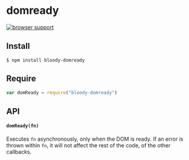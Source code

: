 # domready

[![browser support](https://ci.testling.com/bloodyowl/domready.png)](https://ci.testling.com/bloodyowl/domready)

## Install

```
$ npm install bloody-domready
```

## Require

```javascript
var domReady = require("bloody-domready")
```

## API

#### `domReady(fn)`

Executes `fn` asynchronously, only when the DOM is ready. 
If an error is thrown within `fn`, it will not affect the rest of the code, of the other callbacks. 
